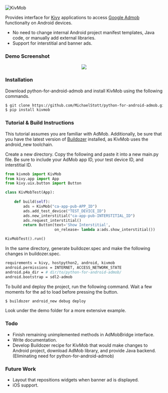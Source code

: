 ![KivMob](https://raw.githubusercontent.com/MichaelStott/KivMob/master/demo/assets/kivmob-title.png)

Provides interface for [Kivy] applications to access [Google Admob] functionalty on Android devices.

  - No need to change internal Android project manifest templates, Java code, or manually add external libraries.
  - Support for interstitial and banner ads.

### Demo Screenshot

<p align="center">
  <img src="https://raw.githubusercontent.com/MichaelStott/KivMob/master/demo/assets/demo-screenshot-github.png">
</p>

### Installation

Download python-for-android-admob and install KivMob using the following commands.
```sh
$ git clone https://github.com/MichaelStott/python-for-android-admob.git
$ pip install kivmob
```
### Tutorial & Build Instructions

This tutorial assumes you are familiar with AdMob. Additionally, be sure that you have the latest version of [Buildozer] installed, as KivMob uses the android_new toolchain.

Create a new directory. Copy the following and paste it into a new main.py file. Be sure to include your AdMob app ID, your test device ID, and interstitial ID.

```python
from kivmob import KivMob
from kivy.app import App
from kivy.uix.button import Button

class KivMobTest(App):
    
    def build(self):
        ads = KivMob("ca-app-pub-APP_ID")
        ads.add_test_device("TEST_DEVICE_ID")
        ads.new_interstitial("ca-app-pub-INTERSTITIAL_ID")
        ads.request_interstitial()
        return Button(text='Show Interstitial',
                      on_release= lambda a:ads.show_interstitial())

KivMobTest().run()
```

In the same directory, generate buildozer.spec and make the following changes in buildozer.spec.

```sh
requirements = kivy, hostpython2, android, kivmob
android.permissions = INTERNET, ACCESS_NETWORK_STATE
android.p4a_dir = # dir/to/python-for-android-admob/
android.bootstrap = sdl2-admob
```

To build and deploy the project, run the following command. Wait a few moments for the ad to load before pressing the button.

```sh
$ buildozer android_new debug deploy
```

Look under the demo folder for a more extensive example.

### Todo
 - Finish remaining unimplemented methods in AdMobBridge interface.
 - Write documentation.
 - Develop Buildozer recipe for KivMob that would make changes to Android project, download AdMob library, and provide Java backend. (Eliminating need for python-for-android-admob)

### Future Work
 - Layout that repositions widgets when banner ad is displayed.
 - iOS support.

[Google Admob]: <https://www.google.com/admob/>
[Kivy]: <https://kivy.org/>
[Buildozer]: <https://github.com/kivy/buildozer>